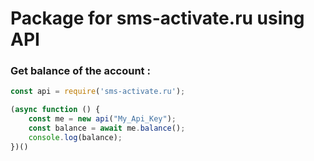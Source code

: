 # Package for sms-activate.ru using API


### Get balance of the account :

```js
const api = require('sms-activate.ru');

(async function () {
    const me = new api("My_Api_Key");
    const balance = await me.balance();
    console.log(balance);
})()
```